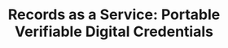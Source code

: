 ---
title: "Records as a Service: Portable Verifiable Digital Credentials"
layout: post
lang: en
lang-ref: 505-credentials
section: 5
category: 
  - vision
hero:
  image:
    src: 5.5-tx-heading.jpg
    alt: A photo of a glass architectural structure.
  standards:
    - open-standards
blocks:
  - type: title
    label: The Idea
  - Talent Cloud believes, along with many others, that the future of hiring will rely on platforms and processes that use portable verifiable digital credentials. These records allow for reusable, validated information on skills and qualifications to be shared interoperably between platforms. The challenge is, the Government of Canada doesn’t have the technological framework or significant levels of expertise yet in this field. There is a need for a platform that can provide Records as a Service to the Government of Canada - skills records that are interoperable between the multiple HR services and recruitment platforms used by various departments and agencies across government. Positioned in the Office of the Chief Information Officer, and having run several years of experiments in this field, Talent Cloud is well positioned (with the right resources) to provide this service. (Notably, this service is not prescriptive about which staffing platform departments and agencies are using.)
  - Talent Cloud has been experimenting with the design of portable credentials, blockchain credentials, and micro-reference validation for several years. But to scale this aspect of Talent Cloud work to its full potential would require additional resources, and, ideally, a test case for live pilots at sufficient scale to create the necessary ecosystem behaviours. Talent Cloud would recommend the GC digital community as an excellent potential test case, given that the skills here are heavily in demand, and there are significant efficiencies to be gained from a central repository of digital talent, where skills are searchable and verifiable, and assessments effectively become reusable for mobility and promotion.
  - In order to understand the power of this new direction in recruitment and mobility, it’s worth taking a look at some background on portable credentials, and how the concept could be used by the Government of Canada.
  - type: title
    label: What are Portable Credentials?
  - Portable Credentials are comprehensive digital records issued to a person, by a trusted authoritative source, that contains data that can be accessed and verified by another entity. When designed with open standards and <a href='https://www.w3.org/TR/json-ld11/' title='Learn more about linked data structures.' target='_blank' rel='noreferrer'>linked data structures</a>, they are interoperable between systems and can be verified in real-time. In a work context, they can offer granular details that can be used for eligibility or where specific skills and qualifications are required to fill a particular role. Portable Credentials provide evidence that a person is qualified to do what they claim and that the qualification is still valid.
  - type: callout
    content: 
      - "There are a lot of different terms used to refer to credentials for the Digital Age. We are using the term “Portable Credentials” as a means to convey the overarching theory but here are some of the other terms you should be aware of: <a href='https://www.investopedia.com/terms/b/blockchain.asp' title='Learn more about Blockchain.' target='_blank' rel='noreferrer'>Blockchain</a>, <a href='https://www.blockcerts.org/about.html' title='Learn more about Blockcerts.' target='_blank' rel='noreferrer'>Blockcerts</a>, <a href='https://www.imsglobal.org/activity/digital-badges' title='Learn more about Open Badges.' target='_blank' rel='noreferrer'>Open Badges</a>, <a href='https://www.w3.org/TR/vc-data-model/' title='Learn more about Verifiable Credentials.' target='_blank' rel='noreferrer'>Verifiable Credentials</a> (VC), <a href='https://www.deakinco.com/media-centre/news/Benefits-of-micro-credentials-for-business-and-employees' title='Learn more about Micro-credentials.' target='_blank' rel='noreferrer'>Micro-credentials, <a href='https://www.uschamberfoundation.org/t3-innovation-network/ilr-pilot-program#:~:text=A%20learning%20and%20employment%20record,pursuing%20educational%20and%20employment%20opportunities.&text=LERs%20go%20by%20many%20names,interoperable%20learning%20record%20(ILR).' title='Learn more about Learning and Employment Records.' target='_blank' rel='noreferrer'>Learning and Employment Record</a> (LER), <a href='http://www.imsglobal.org/activity/comprehensive-learner-record#:~:text=The%20Comprehensive%20Learner%20Record%20(CLR,employer%2Dbased%20achievements%20and%20milestones.' title='Learn more about Comprehensive Learner Records.' target='_blank' rel='noreferrer'>Comprehensive Learner Record</a> (CLR)."
  - "The three critical elements of Portable Credentials are <strong style=\"letter-spacing: -1px;\" data-h2-font-weight=\"b(800)\" data-h2-font-color=\"b(purple)\">trust</strong> (can be verified), <strong style=\"letter-spacing: -1px;\" data-h2-font-weight=\"b(800)\" data-h2-font-color=\"b(purple)\">value</strong> (can be understood) and <strong style=\"letter-spacing: -1px;\" data-h2-font-weight=\"b(800)\" data-h2-font-color=\"b(purple)\">interoperability</strong> (can be shared)."
  - type: title
    label: Why do we need Portable Credentials?
  - Because the need is great and the talent ecosystem has changed. People are acquiring knowledge, skills and experience in ways that we could not have imagined when hiring systems were first designed. Yet, the Government of Canada still relies largely on traditional methods and processes to vet talent, particularly when it comes to the recording, storage and non-reusability of assessment information. This asymmetry is causing unnecessary delays in our ability to identify people with in-demand skills and to match talent with work needs. It is also limiting the mobility and professional growth of our workforce. 
  - type: graphic
    size: 100
    src: 5.5-en-records.png
    alt: "A flow chart graphic that describes how portable verifiable assessment records work in the context of an applicant's experience. The graphic is subtitled as \"Records that can be easily verified and trusted by hiring managers. More freedom, more accountability. Interoperable by design.\" The graphic begins with the applicant creating a profile on Talent Cloud and then travels through a flow that includes the following steps: the applicant starts their application, the applicant claims skills through a variety of types of experience, their application is assessed, skill assessments and reference checks are performed, a verfiable assessment record is issued to the applicant, the applicant then adds that record to their profile or digital wallet application, and finally, they apply to a new job post using their newly issued record to substantiate the skill they claim to have."
  - "Now more than ever, it is critical for managers to quickly find and move talent as urgent requirements arise. To do this, applicants and employees need to be able to communicate and <strong style=\"letter-spacing: -1px;\" data-h2-font-weight=\"b(800)\" data-h2-font-color=\"b(purple)\">share</strong> their qualifications and evolving in-demand skills in a way that managers can quickly <strong style=\"letter-spacing: -1px;\" data-h2-font-weight=\"b(800)\" data-h2-font-color=\"b(purple)\">understand and trust</strong>."
  - type: callout
    content:
      - Talent Cloud is a contributing founding member of <a href='https://www.openskillsnetwork.org/' title='Learn more about the Open Skills Network.' target='_blank' rel='noreferrer'>The Open Skills Network</a>, a coalition of more than 40 employers, educational organizations, and technology providers committed to the democratization of skills as a sharable, interoperable currency through the practical application of open, accessible, machine-actionable skills data.
  - "<strong style=\"letter-spacing: -1px;\" data-h2-font-weight=\"b(800)\" data-h2-font-color=\"b(purple)\">We are witnessing a real-time evolution of the workforce where the <a href=\"https://www.weforum.org/whitepapers/strategies-for-the-new-economy-skills-as-the-currency-of-the-labour-market\" target=\"_blank\" rel=\"noreferrer\" title=\"View source.\">skills themselves are becoming a new currency for the labour market</a>. But if skills are going to have value like currency, <a href=\"https://www.openskillsnetwork.org/\" target=\"_blank\" rel=\"noreferrer\" title=\"View source.\">we have a responsibility to ensure that everyone benefits</a>.</strong> This is particularly important for underrepresented groups and individuals in vulnerable situations who are disproportionately affected by restrictive hiring practices. <a href=\"https://ppforum.ca/project/skills-for-the-post-pandemic-world/\" target=\"_blank\" rel=\"noreferrer\" title=\"View source.\">The effects of COVID-19 have had an even greater impact on these groups who could fill critical talent gaps.</a>"
  - type: image
    src: 5.5-tx-stars.jpg
    alt: A photo of a starry night sky.
    route: section1 
  - type: title
    label: Practical Uses for Portable Credentials for Skills
  - Building off of the team’s experience with talent mobility projects and Talent Cloud’s recent Blockchain pilot, three scenarios are ripe for using Portable Credentials for skills. (The following scenarios could be prioritized for the use of Portable Credentials but would require further investment). 
  - type: list
    style: ordered
    items:
      - Micro-references for skills 
      - Skill assessment validation (e.g. test results)
      - On the job skill demonstration
  - When used for skills verification, Portable Credentials can benefit managers by surfacing the granular details and evidence of skill assessments, micro-references and on the job skill demonstration.  This allows managers to get quick, comprehensive and contextual information about the skill that was assessed, that can be easily verified.
  - "Applicants and employees can also benefit because the assessment records can be used as a skill signal for managers searching for talent and reused as skill evidence when applying for new jobs. They also maintain greater control over the privacy, discovery, and sharing of their skill data. And because the Portable Credentials are based on open, accessible, machine-actionable skills data, links can be made between in-demand skills and other data sources such as <a href=\"https://www.economicmodeling.com/2020/09/16/open-skills-network-partnership/#:~:text=Established%20in%202020%2C%20the%20Open,skills%20libraries%20and%20skills%20data\" target=\"_blank\" rel=\"noreferrer\" title=\"View source.\">real-time labour market data</a> and career and learning pathways."
  - type: graphic
    size: 100
    src: 5.5-en-ecosystem.png
    alt: "A graphic representing an interoperable talent ecosystem using portable credentials. The graphic is subtitled as \"Talent Cloud provides both the job marketplace and the currency validation. Together, they equal a new talent engine with tremendous future potential. Far beyond the walls of government.\" The graphic contains an infinity symbol at its centre, with the individual on the left side and Talent Cloud on the right. On the left side, portable verifiable assessment records are highlighted, describing a new trusted digital skill currency. On the right, 4 pillars feed into the Talent Cloud portion of the symbol. They are: private sector, not-for-profit, academia, and public sector. Finally, below the symbol, the graphic is subtitled: \"Anchored in open standards.\""
  - The duplication of effort in assessing skills repeatedly is a pain point for people applying for government jobs, for those already employed by the GC and the hiring managers assessing them. Portable Credentials create a way for information to be validated, and allow people to submit reusable, portable data, while maintaining privacy and data ownership. It is important to also note that this model has wide-ranging applications beyond skills verification, such as education records, language proficiency levels, security clearance, etc. 
  - Portable Credentials can generate business efficiencies and improve the validation and auditability of records related to hiring and mobility. It is expected to reduce friction and time to staff for both externally advertised and internal mobility staffing actions, and improve the quality of the experience for departmental HR, managers and employees.
  - type: title
    label: Why we think Portable Credentials are the future
  - This isn’t in the future 10 years from now. This is an achievable vision with emerging technologies and current open data standards.
  - However, a skills-based approach for hiring in and of itself is not a panacea. If we want to get it right, we need to acknowledge that this is not just about technology, it’s about people. It’s about moving the dial towards an inclusive skills-based culture where people can be recognized for what they can do. 
  - Talent Cloud cares deeply about creating a more diverse, equitable and inclusive talent marketplace. We believe that skills-based hiring and verifiable skills-based digital credentials can help create such an environment. And that these emerging open technologies and data standards are key to enabling how skills are recognized, shared, and verified across the entire talent ecosystem.
  - type: pullquote
    content: "“Talent Cloud is a first-of-its-kind project for the whole world, not just for Canada. It has the potential to inspire and encourage other governments around the globe, through evidence, to follow the trail. It has the potential to show integrity and leadership, that innovation is not just for start-ups, but can be done swiftly and at scale by Government agencies that can fast-track the path to innovation and leave bread-crumbs for a whole country, leading by example.”<br><br><strong>Simone Ravaioli</strong><br>Director Strategic Partnerships, <a href='https://www.digitary.net/' title='Visit Digitary' target='_blank' rel='noreferrer'>Digitary</a><br>Chair, <a href='https://sagroups.ieee.org/ltsc/event/ilr-integrated-learner-records-wg/' title='Visit IEEE Integrated Learner Record Workgroup' target='_blank' rel='noreferrer'>IEEE Integrated Learner Record workgroup</a><br>Member of Maintenance Committee, <a href='https://ec.europa.eu/esco/portal/escopedia/ESCO_Maintenance_Committee' title='Visit ESCO.' target='_blank' rel='noreferrer'>ESCO</a><br>Advisor: <a href='https://www.openrecognition.org/' title='Visit Open Recognition Alliance' target='_blank' rel='noreferrer'>Open Recognition Alliance</a>, <a href='https://www.learningeconomy.io/' title='Visit Learning Economy Foundation' target='_blank' rel='noreferrer'>Learning Economy Foundation</a>, <a href='https://www.ic-badges-credentials.org/en/' title='Visit the International Council on Badges and Credentials.' target='_blank' rel='noreferrer'>International Council on Badges and Credentials</a>"
  - type: pullquote
    content: "“Today, we have unprecedented opportunities to rebuild how our education, training, and employment systems and processes work together to create valuable career pathways.<br><br>We can address the current confusion about the vast diversity of credentials and skills by using a shared data structure, the Credential Transparency Description Language, and digital credentials that people can collect and share. Then government agencies, educators, and employers all have interoperable data to connect people and jobs.<br><br>Talent Cloud is a leading initiative in making skills transparent and valuable, and we’re excited to be working with them because everyone deserves the opportunity to understand and apply their talents in meaningful careers.”<br><br><strong>Dr. Deborah Everhart</strong><br>Chief Strategy Officer, <a href='https://credentialengine.org/' title='Visit Credential Engine' target='_blank' rel='noreferrer'>Credential Engine</a>"
  - type: pullquote
    content: "“Portable, interoperable skill credentials enable individuals to find fulfilling jobs and careers while removing traditional barriers that may have excluded them. They will also benefit employers, allowing them to identify provably qualified candidates from a broader pool of candidates.<br><br>GC Talent Cloud's work is critical to making this happen. They are working to add a skills dimension to job listings, resulting in more efficient and effective matching of skilled candidates, instead of relying on (often) outdated, overly-broad gatekeeping job requirements.<br><br>This opens up opportunities for Individuals with non-traditional educational backgrounds who can be recognized for skills they've learned, whether through continuing education, job experience, or general lifelong learning. And individuals can more easily identify opportunities for which they are well-qualified, even when those opportunities are in different sectors.”<br><br><strong>Kim Hamilton Duffy</strong><br>Architect, <a href='https://digitalcredentials.mit.edu/' title='Visit the MIT Digital Credentials Consortium' target='_blank' rel='noreferrer'>MIT Digital Credentials Consortium</a><br>Co-Chair, <a href='https://w3c-ccg.github.io/vc-ed/' title='Visit the W3C Verifiable Credentials for Education Task Force' target='_blank' rel='noreferrer'>W3C Verifiable Credentials for Education Task Force</a>"
---